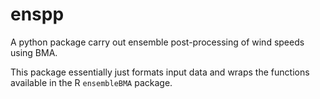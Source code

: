 # enspp
A python package carry out ensemble post-processing of wind speeds using BMA.

This package essentially just formats input data and wraps the functions available 
in the R `ensembleBMA` package. 